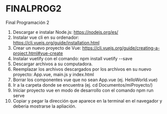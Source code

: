 # FINALPROG2
Final Programación 2
1. Descargar e instalar Node.js: https://nodejs.org/es/
2. Instalar vue cli en su ordenador: https://cli.vuejs.org/guide/installation.html
3. Crear un nuevo proyecto de Vue: https://cli.vuejs.org/guide/creating-a-project.html#vue-create
4. Instalar vuetify con el comando: npm install vuetify --save
5. Descargar archivos a su computadora.
6. Reemplazar los archivos descargados por los archivos en su nuevo proyecto: App.vue, main.js y index.html
7. Borrar los componentes vue que no sean App.vue (ej. HelloWorld.vue)
8. Ir a la carpeta donde se encuentra (ej. cd Documentos/miProyecto/)
9. Iniciar proyecto vue en modo de desarrollo con el comando npm run serve
10. Copiar y pegar la dirección que aparece en la terminal en el navegador y deberia mostrarse la apliación.
